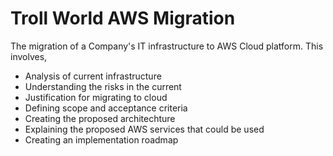 # Troll World AWS Migration

The migration of a Company's IT infrastructure to AWS Cloud platform. This involves,

* Analysis of current infrastructure 
* Understanding the risks in the current
* Justification for migrating to cloud
* Defining scope and acceptance criteria
* Creating the proposed architechture
* Explaining the proposed AWS services that could be used
* Creating an implementation roadmap
